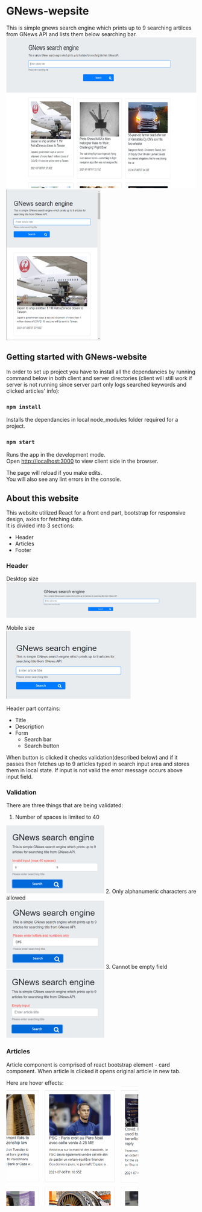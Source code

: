 # GNews-wepsite

This is simple gnews search engine which prints up to 9 searching artilces from GNews API and lists them below searching bar.<br/>
<img src="/screenShots/desktop_size.png" width="700" height="400"/>
<img src="/screenShots/mobile_size.png" width="250" height="400"/>

## Getting started with GNews-website

In order to set up project you have to install all the dependancies by running command below in both client and server directories (client will still work if server is not running since server part only logs searched keywords and clicked articles' info):

### `npm install`

Installs the dependancies in local node_modules folder required for a project.

### `npm start`

Runs the app in the development mode.\
Open [http://localhost:3000](http://localhost:3000) to view client side in the browser.

The page will reload if you make edits.\
You will also see any lint errors in the console.

## About this website

This website utilized React for a front end part, bootstrap for responsive design, axios for fetching data. <br/>It is divided into 3 sections:
* Header 
* Articles
* Footer

### Header 

 Desktop size </br>
<img src="/screenShots/header_wide.png"/>

 Mobile size </br>
<img src="/screenShots/header_mobile.png"  width="330" height="180"/>


Header part contains:
* Title
* Description
* Form 
  * Search bar
  * Search button

When button is clicked it checks validation(described below) and if it passes then fetches up to 9 articles typed in search input area and stores them in local state. If input is not valid the error message occurs above input field.

### Validation 

There are three things that are being validated:
1. Number of spaces is limited to 40 </br>
<img src="/screenShots/validation_spaces.png"  width="260" height="180"/>
2. Only alphanumeric characters are allowed </br>
<img src="/screenShots/validation_character.png"  width="260" height="180"/>
3. Cannot be empty field </br>
<img src="/screenShots/validation_empty.png"  width="260" height="180"/>

### Articles

Article component is comprised of react bootstrap element - card component.
When article is clicked it opens original article in new tab.

Here are hover effects: 
<img src="screenShots/hoverEffects.gif" width="350">

